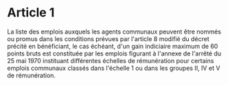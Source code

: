 # Article 1

La liste des emplois auxquels les agents communaux peuvent être nommés ou promus dans les conditions prévues par l'article 8 modifié du décret précité en bénéficiant, le cas échéant, d'un gain indiciaire maximum de 60 points bruts est constituée par les emplois figurant à l'annexe de l'arrêté du 25 mai 1970 instituant différentes échelles de rémunération pour certains emplois communaux classés dans l'échelle 1 ou dans les groupes II, IV et V de rémunération.
